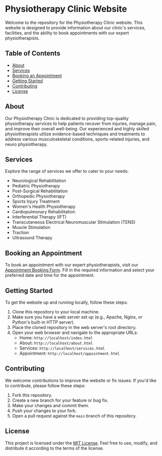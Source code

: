 # Physiotherapy Clinic Website

Welcome to the repository for the Physiotherapy Clinic website. This website is designed to provide information about our clinic's services, facilities, and the ability to book appointments with our expert physiotherapists.

## Table of Contents

- [About](#about)
- [Services](#services)
- [Booking an Appointment](#booking-an-appointment)
- [Getting Started](#getting-started)
- [Contributing](#contributing)
- [License](#license)

## About

Our Physiotherapy Clinic is dedicated to providing top-quality physiotherapy services to help patients recover from injuries, manage pain, and improve their overall well-being. Our experienced and highly skilled physiotherapists utilize evidence-based techniques and treatments to address various musculoskeletal conditions, sports-related injuries, and neuro physiotherapy.

## Services

Explore the range of services we offer to cater to your needs:

- Neurological Rehabilitation
- Pediatric Physiotherapy
- Post-Surgical Rehabilitation
- Orthopedic Physiotherapy
- Sports Injury Treatment
- Women's Health Physiotherapy
- Cardiopulmonary Rehabilitation
- Interferential Therapy (IFT)
- Transcutaneous Electrical Neuromuscular Stimulation (TENS)
- Muscle Stimulation
- Traction
- Ultrasound Therapy

## Booking an Appointment

To book an appointment with our expert physiotherapists, visit our [Appointment Booking Form](appointment.html). Fill in the required information and select your preferred date and time for the appointment.

## Getting Started

To get the website up and running locally, follow these steps:

1. Clone this repository to your local machine.
2. Make sure you have a web server set up (e.g., Apache, Nginx, or Python's built-in HTTP server).
3. Place the cloned repository in the web server's root directory.
4. Open your web browser and navigate to the appropriate URLs:
   - Home: `http://localhost/index.html`
   - About: `http://localhost/about.html`
   - Services: `http://localhost/services.html`
   - Appointment: `http://localhost/appointment.html`

## Contributing

We welcome contributions to improve the website or fix issues. If you'd like to contribute, please follow these steps:

1. Fork this repository.
2. Create a new branch for your feature or bug fix.
3. Make your changes and commit them.
4. Push your changes to your fork.
5. Open a pull request against the `main` branch of this repository.

## License

This project is licensed under the [MIT License](LICENSE). Feel free to use, modify, and distribute it according to the terms of the license.
